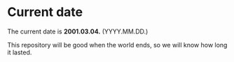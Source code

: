 # Current date

The current date is **2001.03.04.** (YYYY.MM.DD.)

This repository will be good when the world ends, so we will know how long it lasted.